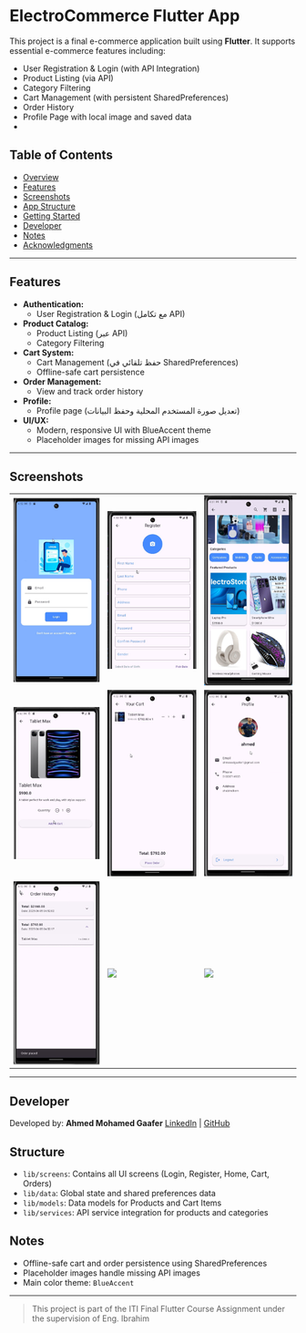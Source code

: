 # ElectroCommerce Flutter App


This project is a final e-commerce application built using **Flutter**. It supports essential e-commerce features including:

- User Registration & Login (with API Integration)
- Product Listing (via API)
- Category Filtering
- Cart Management (with persistent SharedPreferences)
- Order History
- Profile Page with local image and saved data
- 
## Table of Contents

- [Overview](#overview)
- [Features](#features)
- [Screenshots](#screenshots)
- [App Structure](#app-structure)
- [Getting Started](#getting-started)
- [Developer](#developer)
- [Notes](#notes)
- [Acknowledgments](#acknowledgments)

---
## Features

- **Authentication:**  
  - User Registration & Login (مع تكامل API)
- **Product Catalog:**  
  - Product Listing (عبر API)
  - Category Filtering
- **Cart System:**  
  - Cart Management (حفظ تلقائي في SharedPreferences)
  - Offline-safe cart persistence
- **Order Management:**  
  - View and track order history
- **Profile:**  
  - Profile page (تعديل صورة المستخدم المحلية وحفظ البيانات)
- **UI/UX:**  
  - Modern, responsive UI with BlueAccent theme
  - Placeholder images for missing API images

---
## Screenshots

<div align="center">
  
|   |   |   |
|---|---|---|
| <img src="screenshots/1.jpg" width="200"/> | <img src="screenshots/2.jpg" width="200"/> | <img src="screenshots/3.jpg" width="200"/> |
| <img src="screenshots/4.jpg" width="200"/> | <img src="screenshots/5.jpg" width="200"/> | <img src="screenshots/6.jpg" width="200"/> |
| <img src="screenshots/7.jpg" width="200"/> | <img src="screenshots/8.jpg" width="200"/> | <img src="screenshots/9.jpg" width="200"/> |

</div>

---

## Developer

Developed by: **Ahmed Mohamed Gaafer**
[LinkedIn](https://www.linkedin.com/in/ahmedgaafer/) | [GitHub](https://github.com/ahmedgaafer1)
## Structure

- `lib/screens`: Contains all UI screens (Login, Register, Home, Cart, Orders)
- `lib/data`: Global state and shared preferences data
- `lib/models`: Data models for Products and Cart Items
- `lib/services`: API service integration for products and categories

## Notes

- Offline-safe cart and order persistence using SharedPreferences
- Placeholder images handle missing API images
- Main color theme: `BlueAccent`

---

> This project is part of the ITI Final Flutter Course Assignment under the supervision of Eng. Ibrahim
